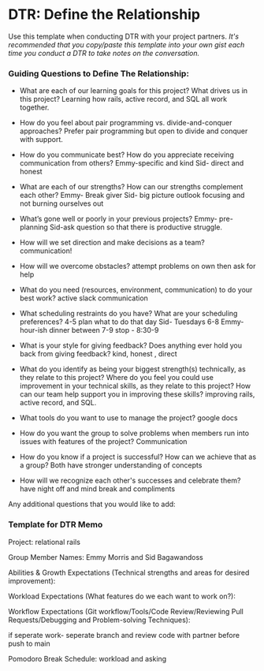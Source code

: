 # DTR: Define the Relationship

Use this template when conducting DTR with your project partners. *It's recommended that you copy/paste this template into your own gist each time you conduct a DTR to take notes on the conversation.*

### Guiding Questions to Define The Relationship:

* What are each of our learning goals for this project? What drives us in this project?
  Learning how rails, active record, and SQL all work together.
* How do you feel about pair programming vs. divide-and-conquer approaches?
  Prefer pair programming but open to divide and conquer with support.
* How do you communicate best? How do you appreciate receiving communication from others?
  Emmy-specific and kind Sid- direct and honest
* What are each of our strengths? How can our strengths complement each other?
  Emmy- Break giver  Sid- big picture outlook
  focusing and not burning ourselves out
* What’s gone well or poorly in your previous projects?
  Emmy- pre-planning  Sid-ask question so that there is productive struggle.
* How will we set direction and make decisions as a team?
  communication!
* How will we overcome obstacles?
  attempt problems on own then ask for help
* What do you need (resources, environment, communication) to do your best work?
  active slack communication
* What scheduling restraints do you have? What are your scheduling preferences?
  4-5 plan what to do that day
  Sid- Tuesdays 6-8
  Emmy- hour-ish dinner between 7-9
  stop - 8:30-9

* What is your style for giving feedback? Does anything ever hold you back from giving feedback?
  kind, honest , direct
* What do you identify as being your biggest strength(s) technically, as they relate to this project? Where do you feel you could use improvement in your technical skills, as they relate to this project? How can our team help support you in improving these skills?
  improving rails, active record, and SQL.
* What tools do you want to use to manage the project?
  google docs
* How do you want the group to solve problems when members run into issues with features of the project?
  Communication
* How do you know if a project is successful? How can we achieve that as a group?
  Both have stronger understanding of concepts
* How will we recognize each other's successes and celebrate them?
  have night off and mind break and compliments

Any additional questions that you would like to add:
### Template for DTR Memo

Project: relational rails

Group Member Names: Emmy Morris and Sid Bagawandoss

Abilities & Growth Expectations (Technical strengths and areas for desired improvement):

Workload Expectations (What features do we each want to work on?):

Workflow Expectations (Git workflow/Tools/Code Review/Reviewing Pull Requests/Debugging and Problem-solving Techniques):

if seperate work- seperate branch and review code with partner before push to main

Pomodoro Break Schedule: workload and asking
